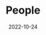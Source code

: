 ---
title: People
date: 2022-10-24

type: landing

sections:
  - block: people
    content:
      title: Meet the Group
      # Choose which groups/teams of users to display.
      #   Edit `user_groups` in each user's profile to add them to one or more of these groups.
      user_groups:
          - Principal Investigators
          - Supervisor
          - Researchers
          - Grad Students
          - Undergrad Students
          - Administration
          - Visitors
          - Alumni
      sort_by: Params.user_groups
      sort_ascending: true
    design:
      show_interests: false
      show_role: true
      show_bio: true
      show_social: true
---
